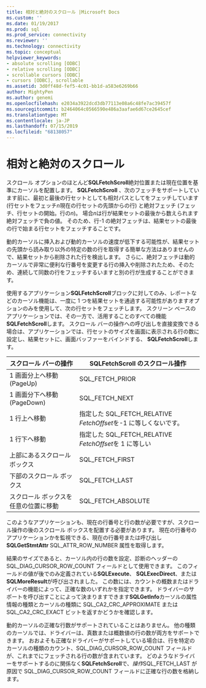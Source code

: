 ```yaml
---
title: 相対と絶対のスクロール |Microsoft Docs
ms.custom: ''
ms.date: 01/19/2017
ms.prod: sql
ms.prod_service: connectivity
ms.reviewer: ''
ms.technology: connectivity
ms.topic: conceptual
helpviewer_keywords:
- absolute scrolling [ODBC]
- relative scrolling [ODBC]
- scrollable cursors [ODBC]
- cursors [ODBC], scrollable
ms.assetid: 3d0ff48d-fef5-4c01-bb1d-a583e6269b66
author: MightyPen
ms.author: genemi
ms.openlocfilehash: e2034a3922dcd3db77113e08a6c48fe7ac39457f
ms.sourcegitcommit: b2464064c0566590e486a3aafae6d67ce2645cef
ms.translationtype: MT
ms.contentlocale: ja-JP
ms.lasthandoff: 07/15/2019
ms.locfileid: "68138057"
---
```

# <a name="relative-and-absolute-scrolling"></a>相対と絶対のスクロール
スクロール オプションのほとんど**SQLFetchScroll**絶対位置または現在位置を基準にカーソルを配置します。 **SQLFetchScroll** 、次のフェッチをサポートしています前に、最初と最後の行セットとしても相対パスとしてをフェッチしています (行セットをフェッチ*n*現在の行セットの先頭からの行) と絶対フェッチ (フェッチ、行セットの開始。行の*n*)。 場合*n*は行が結果セットの最後から数えられます絶対フェッチで負の値。 そのため、行-1 の絶対フェッチは、結果セットの最後の行で始まる行セットをフェッチすることです。  
  
 動的カーソルに挿入および動的カーソルの速度が低下する可能性が、結果セットの先頭から読み取り以外の特定の数の行を取得する簡単な方法はありませんので、結果セットから削除された行を検出します。 さらに、絶対フェッチは動的カーソルで非常に便利な行番号を変更する行の挿入や削除されたため、そのため、連続して同数の行をフェッチするいますと別の行が生成することができます。  
  
 使用するアプリケーション**SQLFetchScroll**ブロックに対してのみ、レポートなどのカーソル機能は、一度に 1 つを結果セットを通過する可能性がありますオプションのみを使用して、次の行セットをフェッチします。 スクリーン ベースのアプリケーションでは、その一方で、活用することのすべての機能**SQLFetchScroll**します。 スクロール バーの操作への呼び出しを直接変換できる場合は、アプリケーションでは、行セットのサイズを画面に表示される行の数に設定し、結果セットに、画面バッファーをバインドする、 **SQLFetchScroll**します。  
  
|スクロール バーの操作|SQLFetchScroll のスクロール操作|  
|--------------------------|-------------------------------------|  
|1 画面分上へ移動 (PageUp)|SQL_FETCH_PRIOR|  
|1 画面分下へ移動 (PageDown)|SQL_FETCH_NEXT|  
|1 行上へ移動|指定した SQL_FETCH_RELATIVE *FetchOffset*を-1 に等しくないです。|  
|1 行下へ移動|指定した SQL_FETCH_RELATIVE *FetchOffset*を 1 に等しい|  
|上部にあるスクロール ボックス|SQL_FETCH_FIRST|  
|下部のスクロール ボックス|SQL_FETCH_LAST|  
|スクロール ボックスを任意の位置に移動|SQL_FETCH_ABSOLUTE|  
  
 このようなアプリケーションも、現在の行番号と行の数が必要ですが、スクロール操作の後のスクロール ボックスを配置する必要があります。 現在の行番号のアプリケーションかを監視できる、現在の行番号または呼び出し**SQLGetStmtAttr** SQL_ATTR_ROW_NUMBER 属性を取得します。  
  
 結果のサイズであると、カーソル内の行の数を設定、診断のヘッダーの SQL_DIAG_CURSOR_ROW_COUNT フィールドとして使用できます。 このフィールドの値が後でのみ定義されている**SQLExecute**、 **SQLExecDirect**、または**SQLMoreResult**が呼び出されました。 この数には、カウントの概数またはドライバーの機能によって、正確な数のいずれかを指定できます。 ドライバーのサポートを呼び出すことによって決まりますできます**SQLGetInfo**カーソルの属性情報の種類とカーソルの種類に SQL_CA2_CRC_APPROXIMATE または SQL_CA2_CRC_EXACT ビットを返すかどうかを確認します。  
  
 動的カーソルの正確な行数がサポートされていることはありません。 他の種類のカーソルでは、ドライバーは、真数または概数値の行の数が両方をサポートできます。 おおよそも正確なドライバーがサポートしている場合は、行を特定のカーソルの種類のカウント、SQL_DIAG_CURSOR_ROW_COUNT フィールドが、これまでにフェッチされる行の数が含まれています。 どのようなドライバーをサポートするのに関係なく**SQLFetchScroll**で、*操作*SQL_FETCH_LAST が原因で SQL_DIAG_CURSOR_ROW_COUNT フィールドに正確な行の数を格納します。
